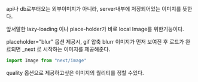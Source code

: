 


api나 db로부터오는 외부이미지가 아니라, server내부에 저장되어있는 이미지를 뜻한다.

앞서말한 lazy-loading 이나 place-holder가 바로 
local Image를 위한기능이다.


placeholder="blur" 옵션 제공시, gif 압축 blurr 이미지가 먼저 보여진 후
로드가 완료되면 _next 로 시작하는 이미지를 제공해준다.

```js
import Image from "next/image"
```

quality 옵션으로 제공하고싶은 이미지의 퀄리티를 정할 수있다.



